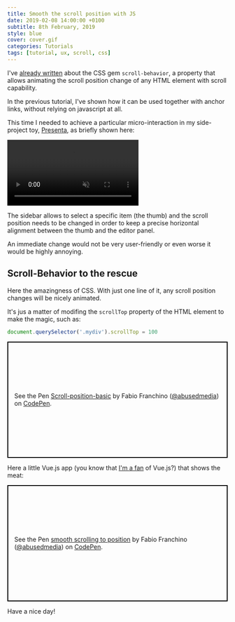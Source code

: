 ```yaml
---
title: Smooth the scroll position with JS
date: 2019-02-08 14:00:00 +0100
subtitle: 8th February, 2019
style: blue
cover: cover.gif
categories: Tutorials
tags: [tutorial, ux, scroll, css]
---
```


I've [already written](/blog/css-scroll-behavior/) about the CSS gem `scroll-behavior`, a property that allows animating the scroll position change of any HTML element with scroll capability.

In the previous tutorial, I've shown how it can be used together with anchor links, without relying on javascript at all.

This time I needed to achieve a particular micro-interaction in my side-project toy,  [Presenta](https://www.presenta.cc), as briefly shown here:

<video autoplay muted loop src="../assets/posts/smooth-the-scroll-position/sidebar.m4v"></video>

The sidebar allows to select a specific item (the thumb) and the scroll position needs to be changed in order to keep a precise horizontal alignment between the thumb and the editor panel.

An immediate change would not be very user-friendly or even worse it would be highly annoying.

## Scroll-Behavior to the rescue

Here the amazingness of CSS. With just one line of it, any scroll position changes will be nicely animated.

It's jus a matter of modifing the `scrollTop` property of the HTML element to make the magic, such as:

```javascript
document.querySelector('.mydiv').scrollTop = 100
```

<p class="codepen" data-height="265" data-theme-id="0" data-default-tab="js,result" data-user="abusedmedia" data-slug-hash="vbdBPQ" style="height: 265px; box-sizing: border-box; display: flex; align-items: center; justify-content: center; border: 2px solid black; margin: 1em 0; padding: 1em;" data-pen-title="Scroll-position-basic">
  <span>See the Pen <a href="https://codepen.io/abusedmedia/pen/vbdBPQ/">
  Scroll-position-basic</a> by Fabio Franchino (<a href="https://codepen.io/abusedmedia">@abusedmedia</a>)
  on <a href="https://codepen.io">CodePen</a>.</span>
</p>

Here a little Vue.js app (you know that [I'm a fan](https://fabiofranchino.com/blog/tag/vue) of Vue.js?) that shows the meat:

<p class="codepen" data-height="365" data-theme-id="0" data-default-tab="result" data-user="abusedmedia" data-slug-hash="KJZPMp" style="height: 265px; box-sizing: border-box; display: flex; align-items: center; justify-content: center; border: 2px solid black; margin: 1em 0; padding: 1em;" data-pen-title="smooth scrolling to position">
  <span>See the Pen <a href="https://codepen.io/abusedmedia/pen/KJZPMp/">
  smooth scrolling to position</a> by Fabio Franchino (<a href="https://codepen.io/abusedmedia">@abusedmedia</a>)
  on <a href="https://codepen.io">CodePen</a>.</span>
</p>

Have a nice day!